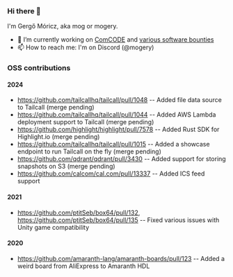 ### Hi there 👋

I'm Gergő Móricz, aka mog or mogery.

- 🔭 I’m currently working on [ComCODE](https://comcode.org) and [various software bounties](https://algora.io/@/mogery)
- 📫 How to reach me: I'm on Discord (@mogery)

### OSS contributions
#### 2024
- https://github.com/tailcallhq/tailcall/pull/1048 -- Added file data source to Tailcall (merge pending)
- https://github.com/tailcallhq/tailcall/pull/1044 -- Added AWS Lambda deployment support to Tailcall (merge pending)
- https://github.com/highlight/highlight/pull/7578 -- Added Rust SDK for Highlight.io (merge pending)
- https://github.com/tailcallhq/tailcall/pull/1015 -- Added a showcase endpoint to run Tailcall on the fly (merge pending)
- https://github.com/qdrant/qdrant/pull/3430 -- Added support for storing snapshots on S3 (merge pending)
- https://github.com/calcom/cal.com/pull/13337 -- Added ICS feed support

#### 2021
- https://github.com/ptitSeb/box64/pull/132, https://github.com/ptitSeb/box64/pull/135 -- Fixed various issues with Unity game compatibility

#### 2020
- https://github.com/amaranth-lang/amaranth-boards/pull/123 -- Added a weird board from AliExpress to Amaranth HDL
